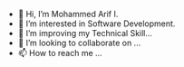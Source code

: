 - 👋 Hi, I’m Mohammed Arif I.
- 👀 I’m interested in Software Development.
- 🌱 I’m improving my Technical Skill...
- 💞️ I’m looking to collaborate on ...
- 📫 How to reach me ...

<!---
mohammedarif7/mohammedarif7 is a ✨ special ✨ repository because its `README.md` (this file) appears on your GitHub profile.
You can click the Preview link to take a look at your changes.
--->
